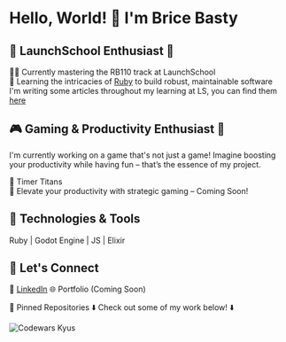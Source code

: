 # Hello, World! 👋 I'm Brice Basty

## 🚀 LaunchSchool Enthusiast 🚀

👨‍💻 Currently mastering the RB110 track at LaunchSchool  
🎯 Learning the intricacies of [Ruby](https://www.ruby-lang.org/) to build robust, maintainable software  
I'm writing some articles throughout my learning at LS, you can find them [here](https://medium.com/p/f1336672fa29)

## 🎮 Gaming & Productivity Enthusiast 🚀

I'm currently working on a game that's not just a game! Imagine boosting your productivity while having fun – that’s the essence of my project.  

🔗 Timer Titans  
👀 Elevate your productivity with strategic gaming – Coming Soon!  

## 🤖 Technologies & Tools

Ruby | Godot Engine | JS | Elixir

## 🤝 Let's Connect
💼 [LinkedIn](https://linkedin.com/bricebasty)
🌐 Portfolio (Coming Soon)

📌 Pinned Repositories
⬇️ Check out some of my work below! ⬇️

![Codewars Kyus](https://www.codewars.com/users/bricebasty/badges/small)
